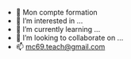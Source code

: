 - 👋 Mon compte formation
- 👀 I’m interested in ...
- 🌱 I’m currently learning ...
- 💞️ I’m looking to collaborate on ...
- 📫 mc69.teach@gmail.com

<!---
mcteach21/mcteach21 is a ✨ special ✨ repository because its `README.md` (this file) appears on your GitHub profile.
You can click the Preview link to take a look at your changes.
--->
